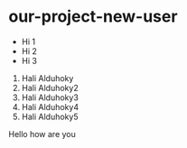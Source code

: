 # our-project-new-user

* Hi 1
* Hi 2
* Hi 3


1. Hali Alduhoky
1. Hali Alduhoky2
1. Hali Alduhoky3
1. Hali Alduhoky4
1. Hali Alduhoky5

Hello how are you
